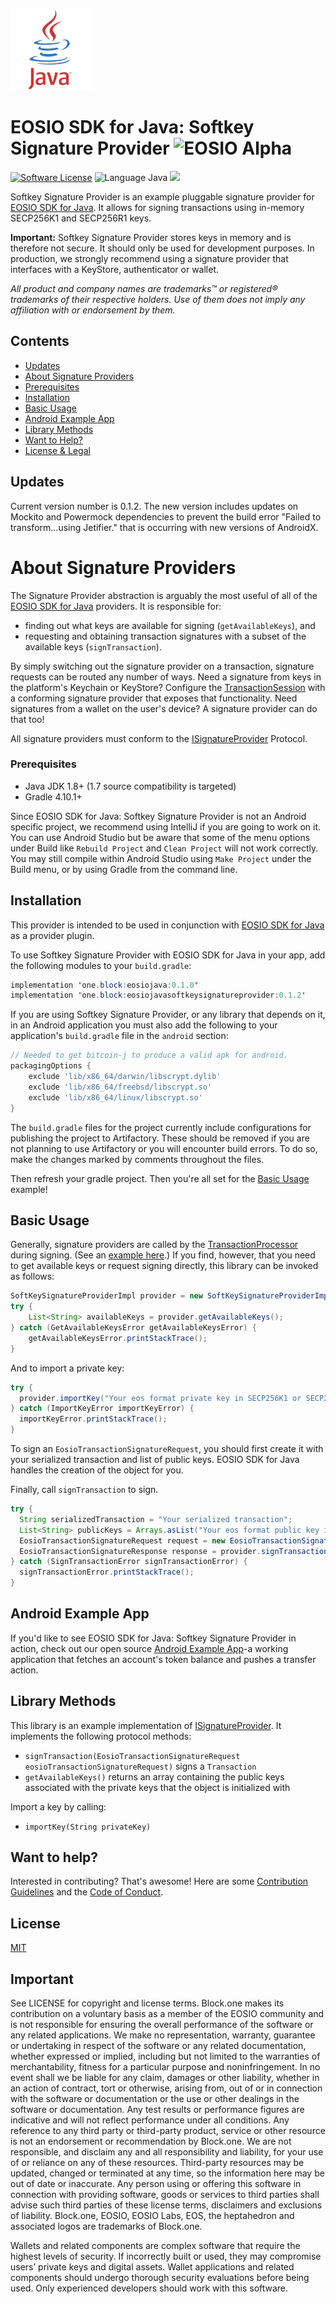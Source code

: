 ![Java Logo](img/java-logo.png)
# EOSIO SDK for Java: Softkey Signature Provider ![EOSIO Alpha](https://img.shields.io/badge/EOSIO-Alpha-blue.svg)

[![Software License](https://img.shields.io/badge/license-MIT-lightgrey.svg)](https://github.com/EOSIO/eosio-java-softkey-signature-provider/blob/master/LICENSE)
![Language Java](https://img.shields.io/badge/Language-Java-yellow.svg)
![](https://img.shields.io/badge/Deployment%20Target-JVM-blue.svg)

Softkey Signature Provider is an example pluggable signature provider for [EOSIO SDK for Java](https://github.com/EOSIO/eosio-java). It allows for signing transactions using in-memory SECP256K1 and SECP256R1 keys.

**Important:** Softkey Signature Provider stores keys in memory and is therefore not secure. It should only be used for development purposes. In production, we strongly recommend using a signature provider that interfaces with a KeyStore, authenticator or wallet.

*All product and company names are trademarks™ or registered® trademarks of their respective holders. Use of them does not imply any affiliation with or endorsement by them.*

## Contents

- [Updates](#updates)
- [About Signature Providers](#about-signature-providers)
- [Prerequisites](#prerequisites)
- [Installation](#installation)
- [Basic Usage](#basic-usage)
- [Android Example App](#android-example-app)
- [Library Methods](#library-methods)
- [Want to Help?](#want-to-help)
- [License & Legal](#license)

## Updates

Current version number is 0.1.2.  The new version includes updates on Mockito and Powermock dependencies to prevent the build
error "Failed to transform...using Jetifier." that is occurring with new versions of AndroidX.

# About Signature Providers

The Signature Provider abstraction is arguably the most useful of all of the [EOSIO SDK for Java](https://github.com/EOSIO/eosio-java) providers. It is responsible for:

* finding out what keys are available for signing (`getAvailableKeys`), and
* requesting and obtaining transaction signatures with a subset of the available keys (`signTransaction`).

By simply switching out the signature provider on a transaction, signature requests can be routed any number of ways. Need a signature from keys in the platform's Keychain or KeyStore? Configure the [TransactionSession](https://github.com/EOSIO/eosio-java/blob/master/eosiojava/src/main/java/one/block/eosiojava/session/TransactionSession.java) with a conforming signature provider that exposes that functionality. Need signatures from a wallet on the user's device? A signature provider can do that too!

All signature providers must conform to the [ISignatureProvider](https://github.com/EOSIO/eosio-java/blob/master/eosiojava/src/main/java/one/block/eosiojava/interfaces/ISignatureProvider.java) Protocol.

### Prerequisites

* Java JDK 1.8+ (1.7 source compatibility is targeted)
* Gradle 4.10.1+

Since EOSIO SDK for Java: Softkey Signature Provider is not an Android specific project, we recommend using IntelliJ if you are going to work on it.  You can use Android Studio but be aware that some of the menu options under Build like `Rebuild Project` and `Clean Project` will not work correctly.  You may still compile within Android Studio using `Make Project` under the Build menu, or by using Gradle from the command line.

## Installation

This provider is intended to be used in conjunction with [EOSIO SDK for Java](https://github.com/EOSIO/eosio-java) as a provider plugin.

To use Softkey Signature Provider with EOSIO SDK for Java in your app, add the following modules to your `build.gradle`:

```java
implementation 'one.block:eosiojava:0.1.0'
implementation 'one.block:eosiojavasoftkeysignatureprovider:0.1.2'
```

If you are using Softkey Signature Provider, or any library that depends on it, in an Android application you must also add the following to your application's `build.gradle` file in the `android` section:

```groovy
// Needed to get bitcoin-j to produce a valid apk for android.
packagingOptions {
    exclude 'lib/x86_64/darwin/libscrypt.dylib'
    exclude 'lib/x86_64/freebsd/libscrypt.so'
    exclude 'lib/x86_64/linux/libscrypt.so'
}
```
The `build.gradle` files for the project currently include configurations for publishing the project to Artifactory.  These should be removed if you are not planning to use Artifactory or you will encounter build errors.  To do so, make the changes marked by comments throughout the files.

Then refresh your gradle project. Then you're all set for the [Basic Usage](#basic-usage) example!

## Basic Usage

Generally, signature providers are called by the [TransactionProcessor](https://github.com/EOSIO/eosio-java/blob/master/eosiojava/src/main/java/one/block/eosiojava/session/TransactionProcessor.java) during signing. (See an [example here](https://github.com/EOSIO/eosio-java#basic-usage).) If you find, however, that you need to get available keys or request signing directly, this library can be invoked as follows:

```java
SoftKeySignatureProviderImpl provider = new SoftKeySignatureProviderImpl();
try {
    List<String> availableKeys = provider.getAvailableKeys();
} catch (GetAvailableKeysError getAvailableKeysError) {
    getAvailableKeysError.printStackTrace();
}
```

And to import a private key:

```java
try {
  provider.importKey("Your eos format private key in SECP256K1 or SECP256R1 type");
} catch (ImportKeyError importKeyError) {
  importKeyError.printStackTrace();
}
```

To sign an `EosioTransactionSignatureRequest`, you should first create it with your serialized transaction and list of public keys. EOSIO SDK for Java handles the creation of the object for you.

Finally, call `signTransaction` to sign.

```java
try {
  String serializedTransaction = "Your serialized transaction";
  List<String> publicKeys = Arrays.asList("Your eos format public key in SECP256K1 or SECP256R1 type");
  EosioTransactionSignatureRequest request = new EosioTransactionSignatureRequest(serializedTransaction, publicKeys, chainId, null, false);
  EosioTransactionSignatureResponse response = provider.signTransaction(request);
} catch (SignTransactionError signTransactionError) {
  signTransactionError.printStackTrace();
}
```

## Android Example App

If you'd like to see EOSIO SDK for Java: Softkey Signature Provider in action, check out our open source [Android Example App](https://github.com/EOSIO/eosio-java-android-example-app)-a working application that fetches an account's token balance and pushes a transfer action.

## Library Methods

This library is an example implementation of [ISignatureProvider](https://github.com/EOSIO/eosio-java/blob/master/eosiojava/src/main/java/one/block/eosiojava/interfaces/ISignatureProvider.java). It implements the following protocol methods:

* `signTransaction(EosioTransactionSignatureRequest eosioTransactionSignatureRequest)` signs a `Transaction`
* `getAvailableKeys()` returns an array containing the public keys associated with the private keys that the object is initialized with

Import a key by calling:

* `importKey(String privateKey)`

## Want to help?

Interested in contributing? That's awesome! Here are some [Contribution Guidelines](./CONTRIBUTING.md) and the [Code of Conduct](./CONTRIBUTING.md#conduct).

## License

[MIT](./LICENSE)

## Important

See LICENSE for copyright and license terms.  Block.one makes its contribution on a voluntary basis as a member of the EOSIO community and is not responsible for ensuring the overall performance of the software or any related applications.  We make no representation, warranty, guarantee or undertaking in respect of the software or any related documentation, whether expressed or implied, including but not limited to the warranties of merchantability, fitness for a particular purpose and noninfringement. In no event shall we be liable for any claim, damages or other liability, whether in an action of contract, tort or otherwise, arising from, out of or in connection with the software or documentation or the use or other dealings in the software or documentation. Any test results or performance figures are indicative and will not reflect performance under all conditions.  Any reference to any third party or third-party product, service or other resource is not an endorsement or recommendation by Block.one.  We are not responsible, and disclaim any and all responsibility and liability, for your use of or reliance on any of these resources. Third-party resources may be updated, changed or terminated at any time, so the information here may be out of date or inaccurate.  Any person using or offering this software in connection with providing software, goods or services to third parties shall advise such third parties of these license terms, disclaimers and exclusions of liability.  Block.one, EOSIO, EOSIO Labs, EOS, the heptahedron and associated logos are trademarks of Block.one.

Wallets and related components are complex software that require the highest levels of security.  If incorrectly built or used, they may compromise users’ private keys and digital assets. Wallet applications and related components should undergo thorough security evaluations before being used.  Only experienced developers should work with this software.
